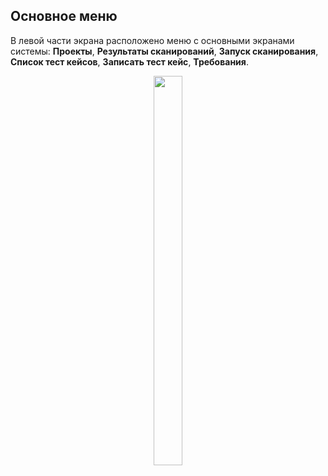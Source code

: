 <?xml version="1.0" encoding="utf-8" ?>
<!DOCTYPE html>
<html xmlns="http://www.w3.org/1999/xhtml">
<head>
  <meta http-equiv="Content-Type" content="text/html; charset=utf-8" />
  <meta name="generator" content="Adobe RoboHelp 2020" />
  <title>Основное меню</title>
  <meta name="topic-status" content="Draft" />
</head>
<body>
  <h2 data-list-level="2">Основное меню</h2>
  <p class="a1">В левой части экрана расположено меню с основными экранами системы: <strong>Проекты</strong>, <strong>Результаты сканирований</strong>, <strong>Запуск сканирования</strong>, <strong>Список тест кейсов</strong>, <strong>Записать тест кейс</strong>, <strong>Требования</strong>.</p>
  <p class="a1" style="text-align: center"><img height="623" src="../assets/images/image22.png" width="30%" /></p>
  <p class="a1" style="text-align: center"> </p>
</body>
</html>